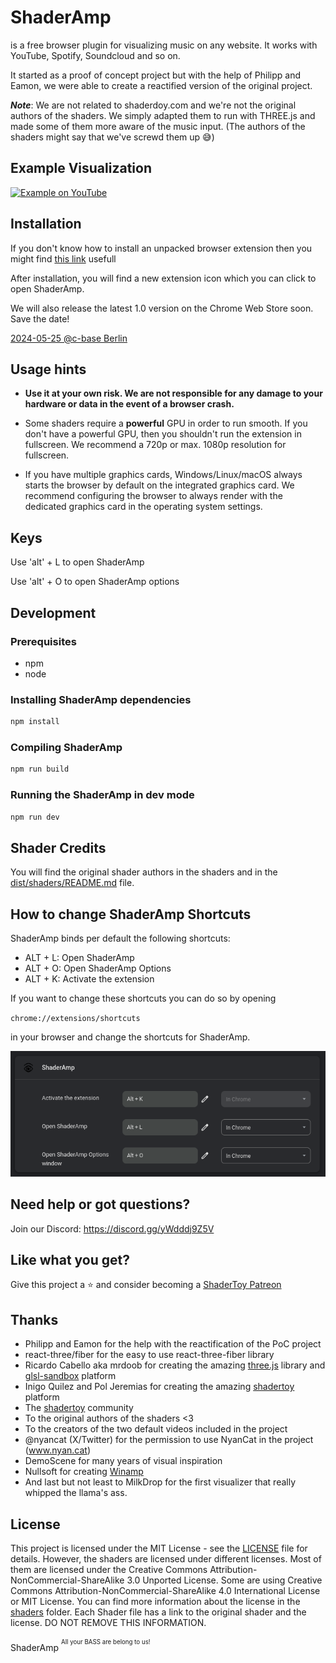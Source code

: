 # ShaderAmp

is a free browser plugin for visualizing music on any website. It works with YouTube, Spotify, Soundcloud and so on.

It started as a proof of concept project but with the help of Philipp and Eamon, we were able to create a reactified version of the original project.

***Note***: We are not related to shaderdoy.com and we're not the original authors of the shaders.
We simply adapted them to run with THREE.js and made some of them more aware of the music input.
(The authors of the shaders might say that we've screwd them up 😅)

## Example Visualization

[![Example on YouTube](https://img.youtube.com/vi/5LPhK8k_xEI/0.jpg)](https://www.youtube.com/watch?v=5LPhK8k_xEI)


## Installation

If you don't know how to install an unpacked browser extension then you might find [this link](https://developer.chrome.com/docs/extensions/mv3/getstarted/development-basics/#load-unpacked) usefull

After installation, you will find a new extension icon which you can click to open ShaderAmp.

We will also release the latest 1.0 version on the Chrome Web Store soon. Save the date!

[2024-05-25 @c-base Berlin](https://c-base.org/calendar/#view=month&date=2024-05-01&event=b7be3608-1875-455b-b162-8b201fc1a715)

## Usage hints

- **Use it at your own risk. We are not responsible for any damage to your hardware or data in the event of a browser crash.**

- Some shaders require a **powerful** GPU in order to run smooth. If you don't have a powerful GPU, then you shouldn't run the extension in fullscreen. We recommend a 720p or max. 1080p resolution for fullscreen.

- If you have multiple graphics cards, Windows/Linux/macOS always starts the browser by default on the integrated graphics card. We recommend configuring the browser to always render with the dedicated graphics card in the operating system settings.

## Keys

Use 'alt' + L to open ShaderAmp

Use 'alt' + O to open ShaderAmp options

## Development

### Prerequisites
- npm
- node

### Installing ShaderAmp dependencies

```bash
npm install
```

### Compiling ShaderAmp

```bash
npm run build
```

### Running the ShaderAmp in dev mode

```bash
npm run dev
```

## Shader Credits

You will find the original shader authors in the shaders and in the [dist/shaders/README.md](dist/shaders/README.md) file.


## How to change ShaderAmp Shortcuts

ShaderAmp binds per default the following shortcuts:
- ALT + L: Open ShaderAmp
- ALT + O: Open ShaderAmp Options
- ALT + K: Activate the extension


If you want to change these shortcuts you can do so by opening

`chrome://extensions/shortcuts`

in your browser and change the shortcuts for ShaderAmp.

![ ](screenshots/shortcuts.png)


## Need help or got questions?

Join our Discord: https://discord.gg/yWdddj9Z5V


## Like what you get?

Give this project a ⭐ and consider becoming a [ShaderToy Patreon](https://www.patreon.com/shadertoy)


## Thanks

- Philipp and Eamon for the help with the reactification of the PoC project
- react-three/fiber for the easy to use react-three-fiber library
- Ricardo Cabello aka mrdoob for creating the amazing [three.js](https://threejs.org/) library and [glsl-sandbox](https://glslsandbox.com/) platform
- Inigo Quilez and Pol Jeremias for creating the amazing [shadertoy](https://www.shadertoy.com/) platform
- The [shadertoy](https://www.shadertoy.com/) community
- To the original authors of the shaders <3
- To the creators of the two default videos included in the project
- @nyancat (X/Twitter) for the permission to use NyanCat in the project (www.nyan.cat)
- DemoScene for many years of visual inspiration
- Nullsoft for creating [Winamp](https://www.winamp.com/)
- And last but not least to MilkDrop for the first visualizer that really whipped the llama's ass.

## License

This project is licensed under the MIT License - see the [LICENSE](LICENSE) file for details.
However, the shaders are licensed under different licenses. Most of them are licensed under the Creative Commons Attribution-NonCommercial-ShareAlike 3.0 Unported License.
Some are using Creative Commons Attribution-NonCommercial-ShareAlike 4.0 International License or MIT License.
You can find more information about the license in the [shaders](dist/shaders) folder.
Each Shader file has a link to the original shader and the license. DO NOT REMOVE THIS INFORMATION.

ShaderAmp
<sup><sup>All your BASS are belong to us!<sup></sup>